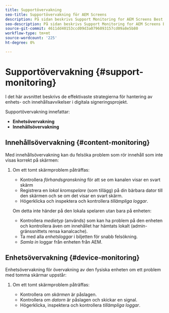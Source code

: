 ```yaml
---
title: Supportövervakning
seo-title: Supportövervakning för AEM Screens
description: På sidan beskrivs Support Monitoring for AEM Screens Best Practices Guide
seo-description: På sidan beskrivs Support Monitoring for AEM Screens Best Practices Guide
source-git-commit: 4611dd40153ccd09d3a0796093157cd09a8e5b80
workflow-type: tm+mt
source-wordcount: '225'
ht-degree: 0%

---
```



# Supportövervakning {#support-monitoring}

I det här avsnittet beskrivs de effektivaste strategierna för hantering av enhets- och innehållsavvikelser i digitala signeringsprojekt.

Supportövervakning innefattar:

* **Enhetsövervakning**
* **Innehållsövervakning**

## Innehållsövervakning {#content-monitoring}

Med innehållsövervakning kan du felsöka problem som rör innehåll som inte visas korrekt på skärmen:

1. Om ett tomt skärmproblem påträffas:

   * Kontrollera *förhandsgranskning* för att se om kanalen visar en svart skärm
   * Registrera en *lokal kromspelare* (som tillägg) på din bärbara dator till den skärmen och se om det visar en svart skärm.
   * Högerklicka och inspektera och kontrollera *tillämpliga loggar*.

   Om detta inte händer på den lokala spelaren utan bara på enheten:

   * Kontrollera *medietyp* (används) som kan ha problem på den enheten och kontrollera även om innehållet har hämtats lokalt (admin-gränssnittets rensa kanalcache).
   * Ta med alla *enhetsloggar* i biljetten för snabb felsökning.
   * *Samla in* loggar från enheten från AEM.


## Enhetsövervakning {#device-monitoring}

Enhetsövervakning för övervakning av den fysiska enheten om ett problem med tomma skärmar uppstår:

1. Om ett tomt skärmproblem påträffas:

   * Kontrollera om *skärmen* är påslagen.
   * Kontrollera om *datorn* är påslagen och skickar en signal.
   * Högerklicka, inspektera och kontrollera *tillämpliga loggar*.

